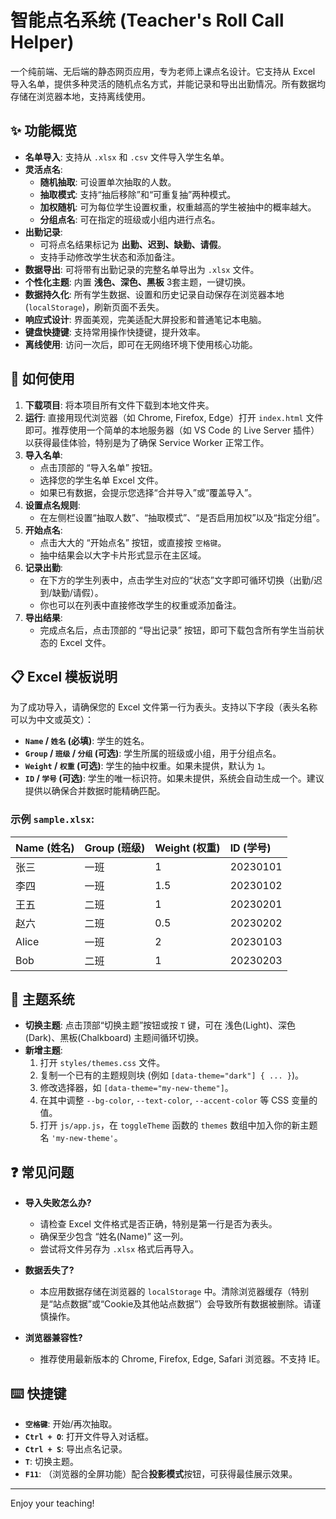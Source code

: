 # 智能点名系统 (Teacher's Roll Call Helper)

一个纯前端、无后端的静态网页应用，专为老师上课点名设计。它支持从 Excel 导入名单，提供多种灵活的随机点名方式，并能记录和导出出勤情况。所有数据均存储在浏览器本地，支持离线使用。

## ✨ 功能概览

- **名单导入**: 支持从 `.xlsx` 和 `.csv` 文件导入学生名单。
- **灵活点名**:
  - **随机抽取**: 可设置单次抽取的人数。
  - **抽取模式**: 支持“抽后移除”和“可重复抽”两种模式。
  - **加权随机**: 可为每位学生设置权重，权重越高的学生被抽中的概率越大。
  - **分组点名**: 可在指定的班级或小组内进行点名。
- **出勤记录**:
  - 可将点名结果标记为 **出勤、迟到、缺勤、请假**。
  - 支持手动修改学生状态和添加备注。
- **数据导出**: 可将带有出勤记录的完整名单导出为 `.xlsx` 文件。
- **个性化主题**: 内置 **浅色、深色、黑板** 3套主题，一键切换。
- **数据持久化**: 所有学生数据、设置和历史记录自动保存在浏览器本地 (`localStorage`)，刷新页面不丢失。
- **响应式设计**: 界面美观，完美适配大屏投影和普通笔记本电脑。
- **键盘快捷键**: 支持常用操作快捷键，提升效率。
- **离线使用**: 访问一次后，即可在无网络环境下使用核心功能。

## 🚀 如何使用

1.  **下载项目**: 将本项目所有文件下载到本地文件夹。
2.  **运行**: 直接用现代浏览器（如 Chrome, Firefox, Edge）打开 `index.html` 文件即可。推荐使用一个简单的本地服务器（如 VS Code 的 Live Server 插件）以获得最佳体验，特别是为了确保 Service Worker 正常工作。
3.  **导入名单**:
    - 点击顶部的 “导入名单” 按钮。
    - 选择您的学生名单 Excel 文件。
    - 如果已有数据，会提示您选择“合并导入”或“覆盖导入”。
4.  **设置点名规则**:
    - 在左侧栏设置“抽取人数”、“抽取模式”、“是否启用加权”以及“指定分组”。
5.  **开始点名**:
    - 点击大大的 “开始点名” 按钮，或直接按 `空格键`。
    - 抽中结果会以大字卡片形式显示在主区域。
6.  **记录出勤**:
    - 在下方的学生列表中，点击学生对应的“状态”文字即可循环切换（出勤/迟到/缺勤/请假）。
    - 你也可以在列表中直接修改学生的权重或添加备注。
7.  **导出结果**:
    - 完成点名后，点击顶部的 “导出记录” 按钮，即可下载包含所有学生当前状态的 Excel 文件。

## 📋 Excel 模板说明

为了成功导入，请确保您的 Excel 文件第一行为表头。支持以下字段（表头名称可以为中文或英文）：

- **`Name` / `姓名` (必填)**: 学生的姓名。
- **`Group` / `班级` / `分组` (可选)**: 学生所属的班级或小组，用于分组点名。
- **`Weight` / `权重` (可选)**: 学生的抽中权重。如果未提供，默认为 `1`。
- **`ID` / `学号` (可选)**: 学生的唯一标识符。如果未提供，系统会自动生成一个。建议提供以确保合并数据时能精确匹配。

### 示例 `sample.xlsx`:

| Name (姓名) | Group (班级) | Weight (权重) | ID (学号)   |
| :---------- | :------------- | :------------ | :------------ |
| 张三        | 一班           | 1             | 20230101      |
| 李四        | 一班           | 1.5           | 20230102      |
| 王五        | 二班           | 1             | 20230201      |
| 赵六        | 二班           | 0.5           | 20230202      |
| Alice       | 一班           | 2             | 20230103      |
| Bob         | 二班           | 1             | 20230203      |

## 🎨 主题系统

- **切换主题**: 点击顶部“切换主题”按钮或按 `T` 键，可在 浅色(Light)、深色(Dark)、黑板(Chalkboard) 主题间循环切换。
- **新增主题**:
    1. 打开 `styles/themes.css` 文件。
    2. 复制一个已有的主题规则块 (例如 `[data-theme="dark"] { ... }`)。
    3. 修改选择器，如 `[data-theme="my-new-theme"]`。
    4. 在其中调整 `--bg-color`, `--text-color`, `--accent-color` 等 CSS 变量的值。
    5. 打开 `js/app.js`，在 `toggleTheme` 函数的 `themes` 数组中加入你的新主题名 `'my-new-theme'`。

## ❓ 常见问题

- **导入失败怎么办?**
  - 请检查 Excel 文件格式是否正确，特别是第一行是否为表头。
  - 确保至少包含 “姓名(Name)” 这一列。
  - 尝试将文件另存为 `.xlsx` 格式后再导入。

- **数据丢失了?**
  - 本应用数据存储在浏览器的 `localStorage` 中。清除浏览器缓存（特别是“站点数据”或“Cookie及其他站点数据”）会导致所有数据被删除。请谨慎操作。

- **浏览器兼容性?**
  - 推荐使用最新版本的 Chrome, Firefox, Edge, Safari 浏览器。不支持 IE。

## ⌨️ 快捷键

- **`空格键`**: 开始/再次抽取。
- **`Ctrl + O`**: 打开文件导入对话框。
- **`Ctrl + S`**: 导出点名记录。
- **`T`**: 切换主题。
- **`F11`**: （浏览器的全屏功能）配合**投影模式**按钮，可获得最佳展示效果。

---
Enjoy your teaching!
